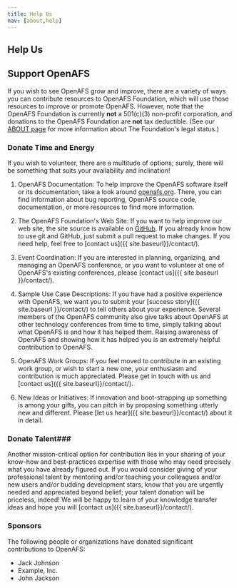 ```yaml
---
title: Help Us
nav: [about,help]
---
```


## Help Us ##

## Support OpenAFS ##

If you wish to see OpenAFS grow and improve, there are a variety of ways you
can contribute resources to OpenAFS Foundation, which will use those resources
to improve or promote OpenAFS. However, note that the OpenAFS Foundation is
currently **not** a 501(c)(3) non-profit corporation, and donations to the
OpenAFS Foundation are **not** tax deductible. (See our [ABOUT
page]({{site.baseurl}}/about/) for more information about The Foundation's
legal status.)

### Donate Time and Energy ###

If you wish to volunteer, there are a multitude of options; surely, there will be something that suits your availability and inclination!

1. OpenAFS Documentation: To help improve the OpenAFS software itself or its documentation, take
a look around [openafs.org](http://www.openafs.org/). There, you can find
information about bug reporting, OpenAFS source code, documentation, or more
resources to find more information.

2. The OpenAFS Foundation's Web Site: If you want to help improve our web site, the site source
is available on [GitHub](https://github.com/adeason/openafsfoundation.org/). If
you already know how to use git and GitHub, just submit a pull request to make
changes. If you need help, feel free to [contact us]({{ site.baseurl}}/contact/).

3. Event Coordination: If you are interested in planning, organizing, and managing an OpenAFS conference, or you want to
volunteer at one of OpenAFS's existing conferences, please [contact
us]({{ site.baseurl }}/contact/). 

4. Sample Use Case Descriptions: If you have had a positive experience with OpenAFS, we want you to
submit your [success story]({{ site.baseurl }}/contact/) to tell others about your
experience. Several members of the OpenAFS community also give talks about
OpenAFS at other technology conferences from time to time, simply talking about
what OpenAFS is and how it has helped them. Raising awareness of OpenAFS and
showing how it has helped you is an extremely helpful contribution to OpenAFS.

5. OpenAFS Work Groups: If you feel moved to contribute in an existing work group, or wish to start a new one, your enthusiasm and contribution is much appreciated.  Please get in touch with us and [contact us]({{ site.baseurl}}/contact/).

6. New Ideas or Initiatives: If innovation and boot-strapping up something is among your gifts, you can pitch in by proposing something utterly new and different.  Please [let us hear]({{ site.baseurl}}/contact/) about it in detail.

### Donate Talent###

Another mission-critical option for contribution lies in your sharing of your know-how and best-practices expertise with those who may need precisely what you have already figured out.  If you would consider giving of your professional talent by mentoring and/or teaching your colleagues and/or new users and/or budding development stars, know that you are urgently needed and appreciated beyond belief; your talent donation will be priceless, indeed!  We will be happy to learn of your knowledge transfer ideas and hope you will [contact us]({{ site.baseurl}}/contact/).

### Sponsors ###

The following people or organizations have donated significant contributions to
OpenAFS:

* Jack Johnson
* Example, Inc.
* John Jackson
